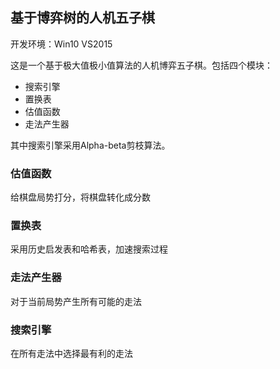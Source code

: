 ## 基于博弈树的人机五子棋

开发环境：Win10 VS2015

这是一个基于极大值极小值算法的人机博弈五子棋。包括四个模块：

- 搜索引擎
- 置换表
- 估值函数
- 走法产生器

其中搜索引擎采用Alpha-beta剪枝算法。

### 估值函数
给棋盘局势打分，将棋盘转化成分数

### 置换表
采用历史启发表和哈希表，加速搜索过程

### 走法产生器
对于当前局势产生所有可能的走法

### 搜索引擎
在所有走法中选择最有利的走法



